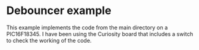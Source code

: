 # Debouncer example

This example implements the code from the main directory on a PIC16F18345. I have been using the Curiosity board that includes a switch to check the working of the code.
